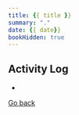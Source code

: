 ```yaml
---
title: {{ title }}
summary: "."
date: {{ date}}
bookHidden: true
---
```


## Activity Log

- 

<a class="link_button_back" href="/docs/journals/"><span>Go back</span></a>
